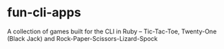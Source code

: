 # fun-cli-apps
A collection of games built for the CLI in Ruby – Tic-Tac-Toe, Twenty-One (Black Jack) and Rock-Paper-Scissors-Lizard-Spock
